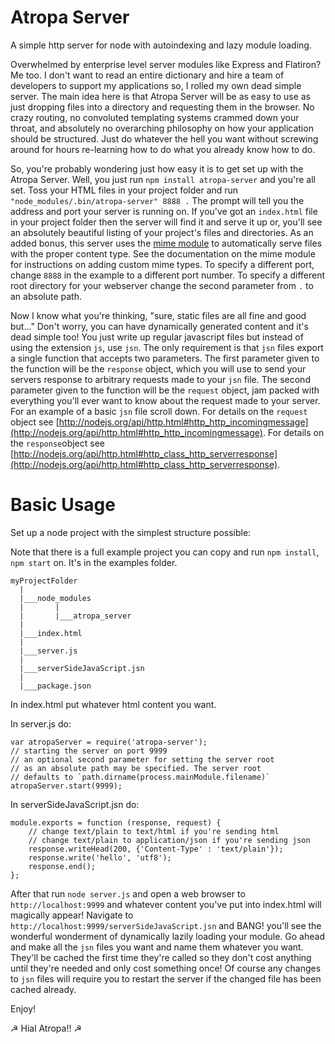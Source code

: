 # Atropa Server

A simple http server for node with autoindexing and lazy module loading.

Overwhelmed by enterprise level server modules like Express and Flatiron?
 Me too. I don't want to read an entire dictionary and hire a team of developers
 to support my applications so, I rolled my own dead simple server. The
 main idea here is that Atropa Server will be as easy to use as just dropping
 files into a directory and requesting them in the browser. No crazy routing,
 no convoluted templating systems crammed down your throat, and absolutely no
 overarching philosophy on how your application should be structured. Just do
 whatever the hell you want without screwing around for hours re-learning how
 to do what you already know how to do.

So, you're probably wondering just how easy it is to get set up with the Atropa
 Server. Well, you just run `npm install atropa-server` and you're all set. Toss
 your HTML files in your project folder and run
 `"node_modules/.bin/atropa-server" 8888 .` The prompt will tell you the address
 and port your server is running on. If you've got an `index.html` file in your
 project folder then the server will find it and serve it up or, you'll see an
 absolutely beautiful listing of your project's files and directories. As an
 added bonus, this server uses the [mime module](https://npmjs.org/package/mime)
 to automatically serve files with the proper content type. See the
 documentation on the mime module for instructions on adding custom mime types.
 To specify a different port, change `8888` in the example to a different port
 number. To specify a different root directory for your webserver change the
 second parameter from `.` to an absolute path.

Now I know what you're thinking, "sure, static files are all fine and good
 but..." Don't worry, you can have dynamically generated content and it's dead
 simple too! You just write up regular javascript files but instead of using the
 extension `js`, use `jsn`. The only requirement is that `jsn` files export a
 single function that accepts two parameters. The first parameter given
 to the function will be the `response` object, which you will use to send your
 servers response to arbitrary requests made to your `jsn` file. The second
 parameter given to the function will be the `request` object, jam packed with
 everything you'll ever want to know about the request made to your server.
 For an example of a basic `jsn` file scroll down. For details on the `request`
 object see [http://nodejs.org/api/http.html#http_http_incomingmessage](http://nodejs.org/api/http.html#http_http_incomingmessage).
 For details on the `response`object see [http://nodejs.org/api/http.html#http_class_http_serverresponse](http://nodejs.org/api/http.html#http_class_http_serverresponse).

# Basic Usage

Set up a node project with the simplest structure possible:

Note that there is a full example project you can copy and run `npm install`,
 `npm start` on. It's in the examples folder.

```
myProjectFolder
  |
  |___node_modules
  |       |
  |       |___atropa_server
  |
  |___index.html
  |
  |___server.js
  |
  |___serverSideJavaScript.jsn
  |
  |___package.json
```

In index.html put whatever html content you want.

In server.js do:
```
var atropaServer = require('atropa-server');
// starting the server on port 9999
// an optional second parameter for setting the server root
// as an absolute path may be specified. The server root 
// defaults to `path.dirname(process.mainModule.filename)`
atropaServer.start(9999);
```

In serverSideJavaScript.jsn do:
```
module.exports = function (response, request) {
    // change text/plain to text/html if you're sending html
    // change text/plain to application/json if you're sending json
    response.writeHead(200, {'Content-Type' : 'text/plain'});
    response.write('hello', 'utf8');
    response.end();
};
```

After that run `node server.js` and open a web browser to
 `http://localhost:9999` and whatever content you've put into index.html will
 magically appear! Navigate to `http://localhost:9999/serverSideJavaScript.jsn`
 and BANG! you'll see the wonderful wonderment of dynamically lazily loading
 your module. Go ahead and make all the `jsn` files you want and name them
 whatever you want. They'll be cached the first time they're called so they
 don't cost anything until they're needed and only cost something once! Of
 course any changes to `jsn` files will require you to restart the server if the
 changed file has been cached already.


Enjoy!


☭ Hial Atropa!! ☭
